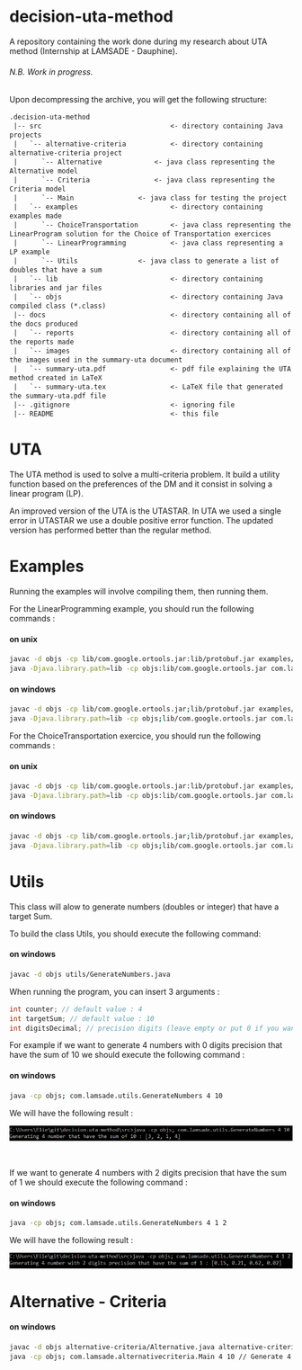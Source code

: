 # decision-uta-method
A repository containing the work done during my research about UTA method (Internship at LAMSADE - Dauphine).

###### N.B. Work in progress.

Upon decompressing the archive, you will get the following structure:
```
.decision-uta-method
 |-- src                      			<- directory containing Java projects
 |   `-- alternative-criteria			<- directory containing alternative-criteria project
 |   	`-- Alternative				<- java class representing the Alternative model
 |   	`-- Criteria				<- java class representing the Criteria model
 |   	`-- Main				<- java class for testing the project
 |   `-- examples             			<- directory containing examples made
 |   	`-- ChoiceTransportation		<- java class representing the LinearProgram solution for the Choice of Transportation exercices
 |   	`-- LinearProgramming			<- java class representing a LP example
 |   	`-- Utils				<- java class to generate a list of doubles that have a sum
 |   `-- lib                  			<- directory containing libraries and jar files
 |   `-- objs                 			<- directory containing Java compiled class (*.class)
 |-- docs                     			<- directory containing all of the docs produced
 |   `-- reports              			<- directory containing all of the reports made
 |   `-- images               			<- directory containing all of the images used in the summary-uta document
 |   `-- summary-uta.pdf      			<- pdf file explaining the UTA method created in LaTeX
 |   `-- summary-uta.tex      			<- LaTeX file that generated the summary-uta.pdf file 
 |-- .gitignore               			<- ignoring file
 |-- README                   			<- this file
```

# UTA
The UTA method is used to solve a multi-criteria problem. It build a utility function based on the preferences of the DM and it consist in solving a linear program (LP).

An improved version of the UTA is the UTASTAR. In UTA we used a single error in UTASTAR we use a double positive error function. The updated version has performed better than the regular method. 
  
# Examples
Running the examples will involve compiling them, then running them. 

For the LinearProgramming example, you should run the following commands : 

#### on unix
```bash
javac -d objs -cp lib/com.google.ortools.jar:lib/protobuf.jar examples/LinearProgramming.java
java -Djava.library.path=lib -cp objs:lib/com.google.ortools.jar com.lamsade.lp.LinearProgramming
```

#### on windows
```bash
javac -d objs -cp lib/com.google.ortools.jar;lib/protobuf.jar examples/LinearProgramming.java
java -Djava.library.path=lib -cp objs;lib/com.google.ortools.jar com.lamsade.lp.LinearProgramming
```

For the ChoiceTransportation exercice, you should run the following commands : 

#### on unix
```bash
javac -d objs -cp lib/com.google.ortools.jar:lib/protobuf.jar examples/ChoiceTransportation.java
java -Djava.library.path=lib -cp objs:lib/com.google.ortools.jar com.lamsade.lp.ChoiceTransportation
```

#### on windows
```bash
javac -d objs -cp lib/com.google.ortools.jar;lib/protobuf.jar examples/ChoiceTransportation.java
java -Djava.library.path=lib -cp objs;lib/com.google.ortools.jar com.lamsade.lp.ChoiceTransportation
```

# Utils
This class will alow to generate numbers (doubles or integer) that have a target Sum. 

To build the class Utils, you should execute the following command: 
#### on windows
```bash
javac -d objs utils/GenerateNumbers.java 
```

When running the program, you can insert 3 arguments : 
```java
int counter; // default value : 4 
int targetSum; // default value : 10
int digitsDecimal; // precision digits (leave empty or put 0 if you want only integers)
```

For example if we want to generate 4 numbers with 0 digits precision that have the sum of 10 we should execute the following command : 
#### on windows
```bash
java -cp objs; com.lamsade.utils.GenerateNumbers 4 10  
```

We will have the following result : 
<p align="center">
  <img src="/docs/images/integers.PNG?raw=true" alt="Example result"/>
</p>

<br />

If we want to generate 4 numbers with 2 digits precision that have the sum of 1 we should execute the following command : 
#### on windows
```bash
java -cp objs; com.lamsade.utils.GenerateNumbers 4 1 2
```

We will have the following result : 
<p align="center">
  <img src="/docs/images/doubles.PNG?raw=true" alt="Example result"/>
</p>


# Alternative - Criteria

#### on windows
```bash
javac -d objs alternative-criteria/Alternative.java alternative-criteria/Criteria.java alternative-criteria/Main.java 
java -cp objs; com.lamsade.alternativecriteria.Main 4 10 // Generate 4 criterias and 10 alternatives
```
